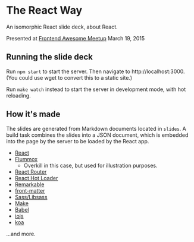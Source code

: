 The React Way
=============

An isomorphic React slide deck, about React.

Presented at [Frontend Awesome Meetup](http://www.meetup.com/Gainesville-Front-End-Dev-Meetup/)
March 19, 2015

Running the slide deck
----------------------

Run `npm start` to start the server. Then navigate to http://localhost:3000. (You could use wget to convert this to a static site.)

Run `make watch` instead to start the server in development mode, with hot reloading.

How it's made
-------------

The slides are generated from Markdown documents located in `slides`. A build task combines the slides into a JSON document, which is embedded into the page by the server to be loaded by the React app.

- [React](http://facebook.github.io/react/)
- [Flummox](https://github.com/acdlite/flummox)
  - Overkill in this case, but used for illustration purposes.
- [React Router](https://github.com/rackt/react-router)
- [React Hot Loader](http://gaearon.github.io/react-hot-loader/)
- [Remarkable](https://github.com/jonschlinkert/remarkable)
- [front-matter](https://github.com/jxson/front-matter)
- [Sass/Libsass](http://sass-lang.com/)
- [Make](http://www.gnu.org/software/make/manual/make.html)
- [Babel](https://babeljs.io/)
- [iojs](https://iojs.org)
- [koa](http://koajs.com/)

...and more.
